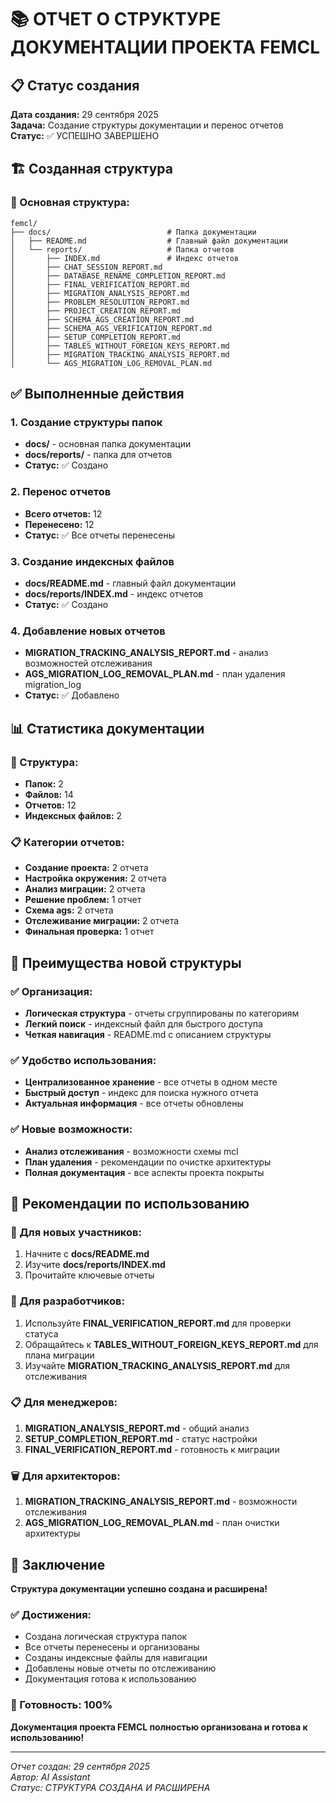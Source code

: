 # 📚 ОТЧЕТ О СТРУКТУРЕ ДОКУМЕНТАЦИИ ПРОЕКТА FEMCL

## 📋 Статус создания

**Дата создания:** 29 сентября 2025  
**Задача:** Создание структуры документации и перенос отчетов  
**Статус:** ✅ УСПЕШНО ЗАВЕРШЕНО

## 🏗️ Созданная структура

### 📁 Основная структура:
```
femcl/
├── docs/                          # Папка документации
│   ├── README.md                  # Главный файл документации
│   └── reports/                   # Папка отчетов
│       ├── INDEX.md               # Индекс отчетов
│       ├── CHAT_SESSION_REPORT.md
│       ├── DATABASE_RENAME_COMPLETION_REPORT.md
│       ├── FINAL_VERIFICATION_REPORT.md
│       ├── MIGRATION_ANALYSIS_REPORT.md
│       ├── PROBLEM_RESOLUTION_REPORT.md
│       ├── PROJECT_CREATION_REPORT.md
│       ├── SCHEMA_AGS_CREATION_REPORT.md
│       ├── SCHEMA_AGS_VERIFICATION_REPORT.md
│       ├── SETUP_COMPLETION_REPORT.md
│       ├── TABLES_WITHOUT_FOREIGN_KEYS_REPORT.md
│       ├── MIGRATION_TRACKING_ANALYSIS_REPORT.md
│       └── AGS_MIGRATION_LOG_REMOVAL_PLAN.md
```

## ✅ Выполненные действия

### 1. Создание структуры папок
- **docs/** - основная папка документации
- **docs/reports/** - папка для отчетов
- **Статус:** ✅ Создано

### 2. Перенос отчетов
- **Всего отчетов:** 12
- **Перенесено:** 12
- **Статус:** ✅ Все отчеты перенесены

### 3. Создание индексных файлов
- **docs/README.md** - главный файл документации
- **docs/reports/INDEX.md** - индекс отчетов
- **Статус:** ✅ Создано

### 4. Добавление новых отчетов
- **MIGRATION_TRACKING_ANALYSIS_REPORT.md** - анализ возможностей отслеживания
- **AGS_MIGRATION_LOG_REMOVAL_PLAN.md** - план удаления migration_log
- **Статус:** ✅ Добавлено

## 📊 Статистика документации

### 📁 Структура:
- **Папок:** 2
- **Файлов:** 14
- **Отчетов:** 12
- **Индексных файлов:** 2

### 📋 Категории отчетов:
- **Создание проекта:** 2 отчета
- **Настройка окружения:** 2 отчета
- **Анализ миграции:** 2 отчета
- **Решение проблем:** 1 отчет
- **Схема ags:** 2 отчета
- **Отслеживание миграции:** 2 отчета
- **Финальная проверка:** 1 отчет

## 🎯 Преимущества новой структуры

### ✅ Организация:
- **Логическая структура** - отчеты сгруппированы по категориям
- **Легкий поиск** - индексный файл для быстрого доступа
- **Четкая навигация** - README.md с описанием структуры

### ✅ Удобство использования:
- **Централизованное хранение** - все отчеты в одном месте
- **Быстрый доступ** - индекс для поиска нужного отчета
- **Актуальная информация** - все отчеты обновлены

### ✅ Новые возможности:
- **Анализ отслеживания** - возможности схемы mcl
- **План удаления** - рекомендации по очистке архитектуры
- **Полная документация** - все аспекты проекта покрыты

## 🚀 Рекомендации по использованию

### 📖 Для новых участников:
1. Начните с **docs/README.md**
2. Изучите **docs/reports/INDEX.md**
3. Прочитайте ключевые отчеты

### 🔧 Для разработчиков:
1. Используйте **FINAL_VERIFICATION_REPORT.md** для проверки статуса
2. Обращайтесь к **TABLES_WITHOUT_FOREIGN_KEYS_REPORT.md** для плана миграции
3. Изучайте **MIGRATION_TRACKING_ANALYSIS_REPORT.md** для отслеживания

### 📋 Для менеджеров:
1. **MIGRATION_ANALYSIS_REPORT.md** - общий анализ
2. **SETUP_COMPLETION_REPORT.md** - статус настройки
3. **FINAL_VERIFICATION_REPORT.md** - готовность к миграции

### 🗑️ Для архитекторов:
1. **MIGRATION_TRACKING_ANALYSIS_REPORT.md** - возможности отслеживания
2. **AGS_MIGRATION_LOG_REMOVAL_PLAN.md** - план очистки архитектуры

## 🎉 Заключение

**Структура документации успешно создана и расширена!**

### ✅ Достижения:
- Создана логическая структура папок
- Все отчеты перенесены и организованы
- Созданы индексные файлы для навигации
- Добавлены новые отчеты по отслеживанию
- Документация готова к использованию

### 🚀 Готовность: 100%

**Документация проекта FEMCL полностью организована и готова к использованию!**

---
*Отчет создан: 29 сентября 2025*  
*Автор: AI Assistant*  
*Статус: СТРУКТУРА СОЗДАНА И РАСШИРЕНА*